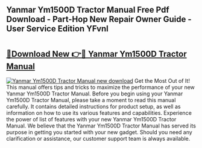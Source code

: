 ## Yanmar Ym1500D Tractor Manual Free Pdf Download - Part-Hop New Repair Owner Guide - User Service Edition YFvnl

# <h2><a href="http://bc58046.oget.top/?id=Yanmar+Ym1500D+Tractor+Manual">🔗Download New 👉🔴 Yanmar Ym1500D Tractor Manual</a></h2>

[![Yanmar Ym1500D Tractor Manual new download](https://i.imgur.com/5g1atiW.png)](http://bc58046.oget.top/?id=Yanmar+Ym1500D+Tractor+Manual)
Get the Most Out of It! This manual offers tips and tricks to maximize the performance of your new Yanmar Ym1500D Tractor Manual. Before you begin using your Yanmar Ym1500D Tractor Manual, please take a moment to read this manual carefully. It contains detailed instructions for product setup, as well as information on how to use its various features and capabilities. Experience the power of list of features with your new Yanmar Ym1500D Tractor Manual. We believe that the Yanmar Ym1500D Tractor Manual has served its purpose in getting you started with your new gadget. Should you need any clarification or assistance, our customer support team is always available.
